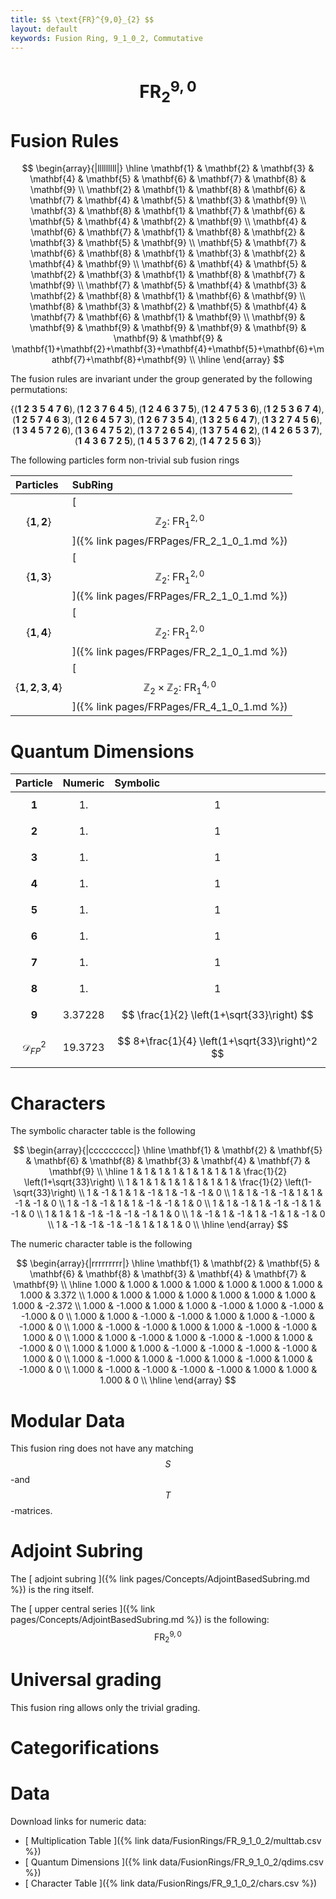 ```yaml
---
title: $$ \text{FR}^{9,0}_{2} $$
layout: default
keywords: Fusion Ring, 9_1_0_2, Commutative
---
```

# $$ \text{FR}^{9,0}_{2} $$


# Fusion Rules

$$
\begin{array}{|lllllllll|}
\hline
 \mathbf{1} & \mathbf{2} & \mathbf{3} & \mathbf{4} & \mathbf{5} & \mathbf{6} & \mathbf{7} & \mathbf{8} & \mathbf{9} \\
 \mathbf{2} & \mathbf{1} & \mathbf{8} & \mathbf{6} & \mathbf{7} & \mathbf{4} & \mathbf{5} & \mathbf{3} & \mathbf{9} \\
 \mathbf{3} & \mathbf{8} & \mathbf{1} & \mathbf{7} & \mathbf{6} & \mathbf{5} & \mathbf{4} & \mathbf{2} & \mathbf{9} \\
 \mathbf{4} & \mathbf{6} & \mathbf{7} & \mathbf{1} & \mathbf{8} & \mathbf{2} & \mathbf{3} & \mathbf{5} & \mathbf{9} \\
 \mathbf{5} & \mathbf{7} & \mathbf{6} & \mathbf{8} & \mathbf{1} & \mathbf{3} & \mathbf{2} & \mathbf{4} & \mathbf{9} \\
 \mathbf{6} & \mathbf{4} & \mathbf{5} & \mathbf{2} & \mathbf{3} & \mathbf{1} & \mathbf{8} & \mathbf{7} & \mathbf{9} \\
 \mathbf{7} & \mathbf{5} & \mathbf{4} & \mathbf{3} & \mathbf{2} & \mathbf{8} & \mathbf{1} & \mathbf{6} & \mathbf{9} \\
 \mathbf{8} & \mathbf{3} & \mathbf{2} & \mathbf{5} & \mathbf{4} & \mathbf{7} & \mathbf{6} & \mathbf{1} & \mathbf{9} \\
 \mathbf{9} & \mathbf{9} & \mathbf{9} & \mathbf{9} & \mathbf{9} & \mathbf{9} & \mathbf{9} & \mathbf{9} & \mathbf{1}+\mathbf{2}+\mathbf{3}+\mathbf{4}+\mathbf{5}+\mathbf{6}+\mathbf{7}+\mathbf{8}+\mathbf{9} \\
\hline
\end{array}
$$


The fusion rules are invariant under the group generated by the following permutations:

$$ \left\{(\mathbf{1} \ \mathbf{2} \ \mathbf{3} \ \mathbf{5} \ \mathbf{4} \ \mathbf{7} \ \mathbf{6}), (\mathbf{1} \ \mathbf{2} \ \mathbf{3} \ \mathbf{7} \ \mathbf{6} \ \mathbf{4} \ \mathbf{5}), (\mathbf{1} \ \mathbf{2} \ \mathbf{4} \ \mathbf{6} \ \mathbf{3} \ \mathbf{7} \ \mathbf{5}), (\mathbf{1} \ \mathbf{2} \ \mathbf{4} \ \mathbf{7} \ \mathbf{5} \ \mathbf{3} \ \mathbf{6}), (\mathbf{1} \ \mathbf{2} \ \mathbf{5} \ \mathbf{3} \ \mathbf{6} \ \mathbf{7} \ \mathbf{4}), (\mathbf{1} \ \mathbf{2} \ \mathbf{5} \ \mathbf{7} \ \mathbf{4} \ \mathbf{6} \ \mathbf{3}), (\mathbf{1} \ \mathbf{2} \ \mathbf{6} \ \mathbf{4} \ \mathbf{5} \ \mathbf{7} \ \mathbf{3}), (\mathbf{1} \ \mathbf{2} \ \mathbf{6} \ \mathbf{7} \ \mathbf{3} \ \mathbf{5} \ \mathbf{4}), (\mathbf{1} \ \mathbf{3} \ \mathbf{2} \ \mathbf{5} \ \mathbf{6} \ \mathbf{4} \ \mathbf{7}), (\mathbf{1} \ \mathbf{3} \ \mathbf{2} \ \mathbf{7} \ \mathbf{4} \ \mathbf{5} \ \mathbf{6}), (\mathbf{1} \ \mathbf{3} \ \mathbf{4} \ \mathbf{5} \ \mathbf{7} \ \mathbf{2} \ \mathbf{6}), (\mathbf{1} \ \mathbf{3} \ \mathbf{6} \ \mathbf{4} \ \mathbf{7} \ \mathbf{5} \ \mathbf{2}), (\mathbf{1} \ \mathbf{3} \ \mathbf{7} \ \mathbf{2} \ \mathbf{6} \ \mathbf{5} \ \mathbf{4}), (\mathbf{1} \ \mathbf{3} \ \mathbf{7} \ \mathbf{5} \ \mathbf{4} \ \mathbf{6} \ \mathbf{2}), (\mathbf{1} \ \mathbf{4} \ \mathbf{2} \ \mathbf{6} \ \mathbf{5} \ \mathbf{3} \ \mathbf{7}), (\mathbf{1} \ \mathbf{4} \ \mathbf{3} \ \mathbf{6} \ \mathbf{7} \ \mathbf{2} \ \mathbf{5}), (\mathbf{1} \ \mathbf{4} \ \mathbf{5} \ \mathbf{3} \ \mathbf{7} \ \mathbf{6} \ \mathbf{2}), (\mathbf{1} \ \mathbf{4} \ \mathbf{7} \ \mathbf{2} \ \mathbf{5} \ \mathbf{6} \ \mathbf{3})\right\} $$


The following particles form non-trivial sub fusion rings

| Particles | SubRing |
| :------ | :------ |
| $$ \{\mathbf{1},\mathbf{2}\} $$ | [ $$ \mathbb{Z}_2:\ \text{FR}^{2,0}_{1} $$ ]({% link pages/FRPages/FR_2_1_0_1.md %}) |
| $$ \{\mathbf{1},\mathbf{3}\} $$ | [ $$ \mathbb{Z}_2:\ \text{FR}^{2,0}_{1} $$ ]({% link pages/FRPages/FR_2_1_0_1.md %}) |
| $$ \{\mathbf{1},\mathbf{4}\} $$ | [ $$ \mathbb{Z}_2:\ \text{FR}^{2,0}_{1} $$ ]({% link pages/FRPages/FR_2_1_0_1.md %}) |
| $$ \{\mathbf{1},\mathbf{2},\mathbf{3},\mathbf{4}\} $$ | [ $$ \mathbb{Z}_2\times \mathbb{Z}_2:\ \text{FR}^{4,0}_{1} $$ ]({% link pages/FRPages/FR_4_1_0_1.md %}) |


# Quantum Dimensions

| Particle | Numeric | Symbolic |
| :------ | :------ | :------ |
| $$ \mathbf{1} $$ | $$ 1. $$ | $$ 1 $$ |
| $$ \mathbf{2} $$ | $$ 1. $$ | $$ 1 $$ |
| $$ \mathbf{3} $$ | $$ 1. $$ | $$ 1 $$ |
| $$ \mathbf{4} $$ | $$ 1. $$ | $$ 1 $$ |
| $$ \mathbf{5} $$ | $$ 1. $$ | $$ 1 $$ |
| $$ \mathbf{6} $$ | $$ 1. $$ | $$ 1 $$ |
| $$ \mathbf{7} $$ | $$ 1. $$ | $$ 1 $$ |
| $$ \mathbf{8} $$ | $$ 1. $$ | $$ 1 $$ |
| $$ \mathbf{9} $$ | $$ 3.37228 $$ | $$ \frac{1}{2} \left(1+\sqrt{33}\right) $$ |
| $$ \mathcal{D}_{FP}^2 $$ | $$ 19.3723 $$ | $$ 8+\frac{1}{4} \left(1+\sqrt{33}\right)^2 $$ |

# Characters

The symbolic character table is the following

$$
\begin{array}{|ccccccccc|}
\hline
 \mathbf{1} & \mathbf{2} & \mathbf{5} & \mathbf{6} & \mathbf{8} & \mathbf{3} & \mathbf{4} & \mathbf{7} & \mathbf{9} \\
\hline
 1 & 1 & 1 & 1 & 1 & 1 & 1 & 1 & \frac{1}{2} \left(1+\sqrt{33}\right) \\
 1 & 1 & 1 & 1 & 1 & 1 & 1 & 1 & \frac{1}{2} \left(1-\sqrt{33}\right) \\
 1 & -1 & 1 & 1 & -1 & 1 & -1 & -1 & 0 \\
 1 & 1 & -1 & -1 & 1 & 1 & -1 & -1 & 0 \\
 1 & -1 & -1 & 1 & 1 & -1 & -1 & 1 & 0 \\
 1 & 1 & -1 & 1 & -1 & -1 & 1 & -1 & 0 \\
 1 & 1 & 1 & -1 & -1 & -1 & -1 & 1 & 0 \\
 1 & -1 & 1 & -1 & 1 & -1 & 1 & -1 & 0 \\
 1 & -1 & -1 & -1 & -1 & 1 & 1 & 1 & 0 \\
\hline
\end{array}
$$

The numeric character table is the following

$$
\begin{array}{|rrrrrrrrr|}
\hline
 \mathbf{1} & \mathbf{2} & \mathbf{5} & \mathbf{6} & \mathbf{8} & \mathbf{3} & \mathbf{4} & \mathbf{7} & \mathbf{9} \\
\hline
 1.000 & 1.000 & 1.000 & 1.000 & 1.000 & 1.000 & 1.000 & 1.000 & 3.372 \\
 1.000 & 1.000 & 1.000 & 1.000 & 1.000 & 1.000 & 1.000 & 1.000 & -2.372 \\
 1.000 & -1.000 & 1.000 & 1.000 & -1.000 & 1.000 & -1.000 & -1.000 & 0 \\
 1.000 & 1.000 & -1.000 & -1.000 & 1.000 & 1.000 & -1.000 & -1.000 & 0 \\
 1.000 & -1.000 & -1.000 & 1.000 & 1.000 & -1.000 & -1.000 & 1.000 & 0 \\
 1.000 & 1.000 & -1.000 & 1.000 & -1.000 & -1.000 & 1.000 & -1.000 & 0 \\
 1.000 & 1.000 & 1.000 & -1.000 & -1.000 & -1.000 & -1.000 & 1.000 & 0 \\
 1.000 & -1.000 & 1.000 & -1.000 & 1.000 & -1.000 & 1.000 & -1.000 & 0 \\
 1.000 & -1.000 & -1.000 & -1.000 & -1.000 & 1.000 & 1.000 & 1.000 & 0 \\
\hline
\end{array}
$$

# Modular Data

This fusion ring does not have any matching $$ S $$-and $$ T $$-matrices.

# Adjoint Subring

The [ adjoint subring ]({% link pages/Concepts/AdjointBasedSubring.md %}) is the ring itself.

The [ upper central series ]({% link pages/Concepts/AdjointBasedSubring.md %}) is the following:
$$ \text{FR}^{9,0}_{2} $$

# Universal grading

This fusion ring allows only the trivial grading.

# Categorifications



# Data

Download links for numeric data:

* [ Multiplication Table ]({% link data/FusionRings/FR_9_1_0_2/multtab.csv %})
* [ Quantum Dimensions ]({% link data/FusionRings/FR_9_1_0_2/qdims.csv %})
* [ Character Table ]({% link data/FusionRings/FR_9_1_0_2/chars.csv %})